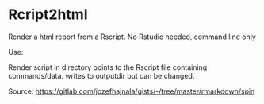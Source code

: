# Rcript2html
Render a html report from a Rscript. No Rstudio needed, command line only


Use:

Render script in directory points to the Rscript file containing commands/data. writes to outputdir but can be changed. 

Source: https://gitlab.com/jozefhajnala/gists/-/tree/master/rmarkdown/spin

